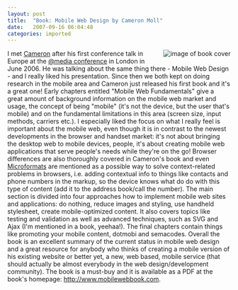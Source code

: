 ```yaml
---
layout: post
title:  "Book: Mobile Web Design by Cameron Moll"
date:   2007-09-16 06:04:48
categories: imported
---
```

<a HREF="http://www.mobilewebbook.com/"><img SRC="http://www.mobilewebbook.com/images/snaps/1.jpg" ALT="image of book cover" STYLE="margin: 0pt 0pt 10px 10px; float: right" /></a>I met <a HREF="http://www.cameronmoll.com/">Cameron</a> after his first conference talk in Europe at the <a HREF="http://www.vivabit.com/atmedia2006/">@media conference</a> in London in June 2006. He was talking about the same thing there - Mobile Web Design - and I really liked his presentation. Since then we both kept on doing research in the mobile area and Cameron just released his first book and it's a great one! Early chapters entitled "Mobile Web Fundamentals" give a great amount of background information on the mobile web market and usage, the concept of being "mobile" (it's not the device, but the user that's mobile) and on the fundamental limitations in this area (screen size, input methods, carriers etc.). I especially liked the focus on what I really feel is important about the mobile web, even though it is in contrast to the newest developments in the browser and handset market: it's not about bringing the desktop web to mobile devices, people, it's about creating mobile web applications that serve people's needs while they're on the go! Browser differences are also thoroughly covered in Cameron's book and even <a HREF="http://microformats.org/">Microformats</a> are mentioned as a possible way to solve context-related problems in browsers, i.e. adding contextual info to things like contacts and phone numbers in the markup, so the device knows what do do with this type of content (add it to the address book/call the number). The main section is divided into four approaches how to implement mobile web sites and applications: do nothing, reduce images and styling, use handheld stylesheet, create mobile-optimized content. It also covers topics like testing and validation as well as advanced techniques, such as SVG and Ajax (I'm mentioned in a book, yeehaa!). The final chapters contain things like promoting your mobile content, dotmobi and semacodes. Overall the book is an excellent summary of the current status in mobile web design and a great resource for anybody who thinks of creating a mobile version of his existing website or better yet, a new, web based, mobile service (that should actually be almost everybody in the web design/development community). The book is a must-buy and it is available as a PDF at the book's homepage: <a HREF="http://www.mobilewebbook.com/">http://www.mobilewebbook.com</a>.